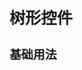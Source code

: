 <!-- 加载 demo 组件 start -->
<script setup>
import demo from './demo.vue'
</script>
<!-- 加载 demo 组件 end -->

<!-- 正文开始 -->
# 树形控件
## 基础用法

<Preview comp-name="Tree" demo-name="demo">
  <demo />
</Preview>